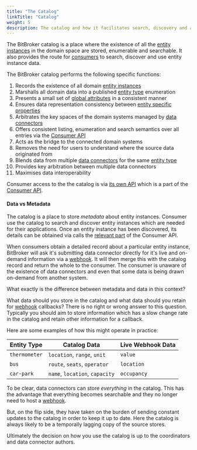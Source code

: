 ```yaml
---
title: "The Catalog"
linkTitle: "Catalog"
weight: 5
description: The catalog and how it facilitates search, discovery and access
---
```


The BitBroker catalog is a place where the existence of all the [entity instances](/docs/concepts/entity-types/#entity-instances) in the domain space are stored, enumerable and searchable. It also provides the route for [consumers](/docs/concepts/users/#consumers) to search, discover and use entity instance data.

The BitBroker catalog performs the following specific functions:

1. Records the existence of all domain [entity instances](/docs/concepts/entity-types/#entity-instances)
1. Marshalls all domain data into a published [entity type](/docs/concepts/entity-types/) enumeration
1. Presents a small set of [global attributes](/docs/contributor/records/#global-attributes) in a consistent manner
1. Ensures data representation consistency between [entity specific properties](/docs/contributor/records/#entity-attributes)
1. Arbitrates the key spaces of the domain systems managed by [data connectors](/docs/concepts/connectors/)
1. Offers consistent listing, enumeration and search semantics over all entries via the [Consumer API](/docs/consumer/)
1. Acts as the bridge to the connected domain systems
1. Removes the need for users to understand where the source data originated from
1. Blends data from multiple [data connectors](/docs/concepts/connectors/) for the same [entity type](/docs/concepts/entity-types/)
1. Provides key arbitration between multiple data connectors
1. Maximises data interoperability

Consumer access to the the catalog is via [its own API](/docs/consumer/catalog/) which is a part of the [Consumer API](/docs/consumer/).

#### Data vs Metadata

The catalog is a place to store _metadata_ about entity instances. Consumer use the catalog to search and discover entity instances which are needed for their applications. Once an entity instance has been discovered, its details can be obtained via calls the [relevant part](/docs/consumer/entity/) of the Consumer API.

When consumers obtain a detailed record about a particular entity instance, BitBroker will ask it's submitting data connector directly for it's live and on-demand information via a [webhook](/docs/contributor/webhooks/). It will then merge this with the catalog record and return the whole to the consumer. The consumer is unaware of the existence of data connectors and even that some data is being drawn on-demand from another system.

What exactly is the difference between metadata and data in this context?

What data should you store in the catalog and what data should you retain for [webhook](/docs/contributor/webhooks/) callbacks? There is no right or wrong answer to this question. Typically you should aim to store information which has a slow change rate in the catalog and retain other information for a callback.

Here are some examples of how this might operate in practice:

Entity Type | Catalog Data | Live Webhook Data
--- | --- | ---
`thermometer` | `location`, `range`, `unit` | `value`
`bus` | `route`, `seats`, `operator` | `location`
`car-park` | `name`, `location`, `capacity` | `occupancy`

To be clear, data connectors can store _everything_ in the catalog. This has the advantage that everything becomes searchable and they no longer need to host a [webhook](/docs/contributor/webhooks/).

But, on the flip side, they have taken on the burden of sending constant updates to the catalog in order to keep it up to date. Here the catalog is always likely to be a temporally lagging copy of the source stores.

Ultimately the decision on how you use the catalog is up to the coordinators and data connector authors.
